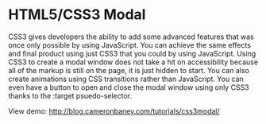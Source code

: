 # HTML5/CSS3 Modal

CSS3 gives developers the ability to add some advanced features that was once only possible by using JavaScript. You can achieve the same effects and final product using just CSS3 that you could by using JavaScript. Using CSS3 to create a modal window does not take a hit on accessibility because all of the markup is still on the page, it is just hidden to start. You can also create animations using CSS transitions rather than JavaScript. You can even have a button to open and close the modal window using only CSS3 thanks to the :target psuedo-selector.

View demo: http://blog.cameronbaney.com/tutorials/css3modal/